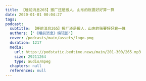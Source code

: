 ```yaml
---
title: 【睡前消息265】搬厂还是搬人，山东的账要好好算一算
date: 2020-01-01 00:04:27
tags:
podcast:
  subtitle: 【睡前消息265】搬厂还是搬人，山东的账要好好算一算
  authors: ['《睡前消息》编辑部']
  cover: /podcasts/main/assets/logo.png
  duration: 1217
  media:
    url: https://podstatic.bedtime.news/main/201-300/265.mp3
    size: 29211264
    type: audio/mpeg
  chapters: null
  references: null
---
```

